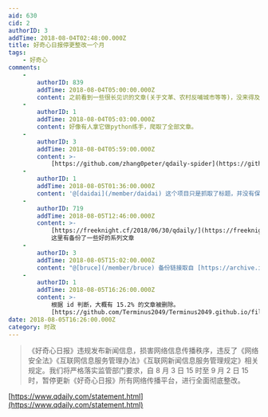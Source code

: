 ```yaml
---
aid: 630
cid: 2
authorID: 3
addTime: 2018-08-04T02:48:00.000Z
title: 好奇心日报停更整改一个月
tags:
    - 好奇心
comments:
    -
        authorID: 839
        addTime: 2018-08-04T05:00:00.000Z
        content: 之前看到一些很长见识的文章(关于文革、农村反哺城市等等)，没来得及备份，不知道还能不能找到。
    -
        authorID: 1
        addTime: 2018-08-04T05:03:00.000Z
        content: 好像有人拿它做python练手，爬取了全部文章。
    -
        authorID: 3
        addTime: 2018-08-04T05:59:00.000Z
        content: >-
            [https://github.com/zhang0peter/qdaily-spider](https://github.com/zhang0peter/qdaily-spider)
    -
        authorID: 1
        addTime: 2018-08-05T01:36:00.000Z
        content: '@[daidai](/member/daidai) 这个项目只是抓取了标题，并没有保存全文。'
    -
        authorID: 719
        addTime: 2018-08-05T12:46:00.000Z
        content: >-
            [https://freeknight.cf/2018/06/30/qdaily/](https://freeknight.cf/2018/06/30/qdaily/)
            这里有备份了一些好的系列文章
    -
        authorID: 3
        addTime: 2018-08-05T15:02:00.000Z
        content: "@[bruce](/member/bruce) 备份链接取自 [https://archive.is](https://archive.is) 哈哈\U0001F604"
    -
        authorID: 1
        addTime: 2018-08-05T16:26:00.000Z
        content: >-
            根据 id 判断，大概有 15.2% 的文章被删除。
            [https://github.com/Terminus2049/Terminus2049.github.io/files/2260476/qdaily.xlsx](https://github.com/Terminus2049/Terminus2049.github.io/files/2260476/qdaily.xlsx)
date: 2018-08-05T16:26:00.000Z
category: 时政
---
```


> 《好奇心日报》违规发布新闻信息，损害网络信息传播秩序，违反了《网络安全法》《互联网信息服务管理办法》《互联网新闻信息服务管理规定》相关规定。我们将严格落实监管部门要求，自 8 月 3 日 15 时至 9 月 2 日 15 时，暂停更新《好奇心日报》所有网络传播平台，进行全面彻底整改。

[https://www.qdaily.com/statement.html](https://www.qdaily.com/statement.html)

